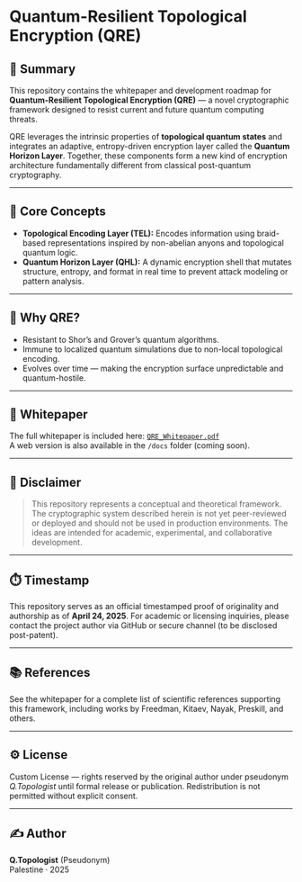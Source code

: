 # Quantum-Resilient Topological Encryption (QRE)

## 📜 Summary
This repository contains the whitepaper and development roadmap for **Quantum-Resilient Topological Encryption (QRE)** — a novel cryptographic framework designed to resist current and future quantum computing threats.

QRE leverages the intrinsic properties of **topological quantum states** and integrates an adaptive, entropy-driven encryption layer called the **Quantum Horizon Layer**. Together, these components form a new kind of encryption architecture fundamentally different from classical post-quantum cryptography.

---

## 🧠 Core Concepts

- **Topological Encoding Layer (TEL):** Encodes information using braid-based representations inspired by non-abelian anyons and topological quantum logic.
- **Quantum Horizon Layer (QHL):** A dynamic encryption shell that mutates structure, entropy, and format in real time to prevent attack modeling or pattern analysis.

---

## 🔐 Why QRE?

- Resistant to Shor’s and Grover’s quantum algorithms.
- Immune to localized quantum simulations due to non-local topological encoding.
- Evolves over time — making the encryption surface unpredictable and quantum-hostile.

---

## 📄 Whitepaper
The full whitepaper is included here: [`QRE_Whitepaper.pdf`](./QRE_Whitepaper.pdf)  
A web version is also available in the `/docs` folder (coming soon).

---

## 📌 Disclaimer
> This repository represents a conceptual and theoretical framework. The cryptographic system described herein is not yet peer-reviewed or deployed and should not be used in production environments. The ideas are intended for academic, experimental, and collaborative development.

---

## ⏱️ Timestamp
This repository serves as an official timestamped proof of originality and authorship as of **April 24, 2025**. For academic or licensing inquiries, please contact the project author via GitHub or secure channel (to be disclosed post-patent).

---

## 📚 References
See the whitepaper for a complete list of scientific references supporting this framework, including works by Freedman, Kitaev, Nayak, Preskill, and others.

---

## ⚙️ License
Custom License — rights reserved by the original author under pseudonym *Q.Topologist* until formal release or publication. Redistribution is not permitted without explicit consent.

---

## ✍️ Author
**Q.Topologist** (Pseudonym)  
Palestine · 2025  
